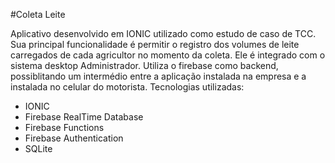 #Coleta Leite

Aplicativo desenvolvido em IONIC utilizado como estudo de caso de TCC. Sua principal funcionalidade é permitir o registro dos volumes de leite carregados de cada agricultor no momento da coleta. Ele é integrado com o sistema desktop Administrador.
Utiliza o firebase como backend, possiblitando um intermédio entre a aplicação instalada na empresa e a instalada no celular do motorista.
Tecnologias utilizadas: 
- IONIC
- Firebase RealTime Database
- Firebase Functions
- Firebase Authentication
- SQLite
